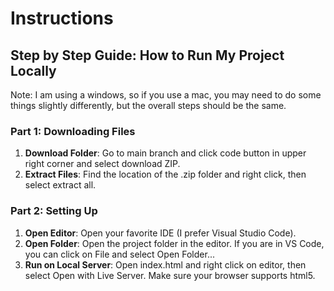 # Instructions
<Technical Assessment for BBU>
  
## Step by Step Guide: How to Run My Project Locally
Note: I am using a windows, so if you use a mac, you may need to do some things slightly differently, but the overall steps should be the same.

### Part 1: Downloading Files
1. **Download Folder**: Go to main branch and click code button in upper right corner and select download ZIP.
2.  **Extract Files**: Find the location of the .zip folder and right click, then select extract all.

### Part 2: Setting Up
1. **Open Editor**: Open your favorite IDE (I prefer Visual Studio Code).
2. **Open Folder**: Open the project folder in the editor. If you are in VS Code, you can click on File and select Open Folder...
3. **Run on Local Server**: Open index.html and right click on editor, then select Open with Live Server. Make sure your browser supports html5.
